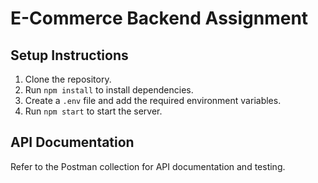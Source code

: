 # E-Commerce Backend Assignment

## Setup Instructions

1. Clone the repository.
2. Run `npm install` to install dependencies.
3. Create a `.env` file and add the required environment variables.
4. Run `npm start` to start the server.

## API Documentation

Refer to the Postman collection for API documentation and testing.